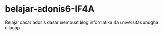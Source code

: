 # belajar-adonis6-IF4A
Belajar dasar adonis dasar membuat blog informatika 4a universitas unugha cilacap
